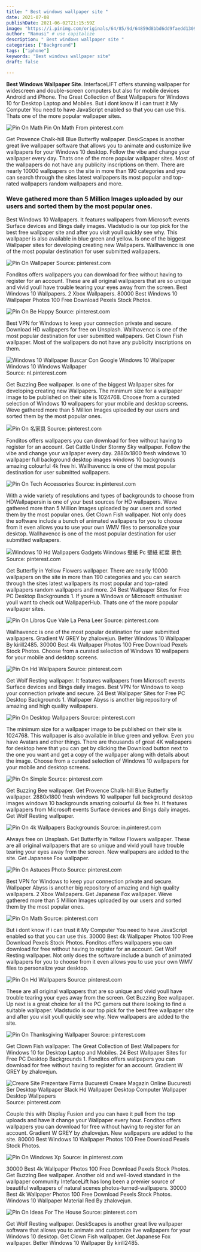 ```yaml
---
title: " Best windows wallpaper site "
date: 2021-07-08
publishDate: 2021-06-02T21:15:59Z
image: "https://i.pinimg.com/originals/64/85/9d/64859d8bbd6dd9faedd130947d88f66c.jpg"
author: "Namusi" # use capitalize
description: " Best windows wallpaper site "
categories: ["Background"]
tags: ["iphone"]
keywords: "Best windows wallpaper site"
draft: false

---
```



**Best Windows Wallpaper Site**. InterfaceLIFT offers stunning wallpaper for widescreen and double-screen computers but also for mobile devices Android and iPhone. The Great Collection of Best Wallpapers for Windows 10 for Desktop Laptop and Mobiles. But i dont know if i can trust it My Computer You need to have JavaScript enabled so that you can use this. Thats one of the more popular wallpaper sites.

![Pin On Math](https://i.pinimg.com/originals/7f/8f/40/7f8f4086809971bb384171ca7f073c13.png "Pin On Math")
Pin On Math From pinterest.com


Get Provence Chalk-hill Blue Butterfly wallpaper. DeskScapes is another great live wallpaper software that allows you to animate and customize live wallpapers for your Windows 10 desktop. Follow the vibe and change your wallpaper every day. Thats one of the more popular wallpaper sites. Most of the wallpapers do not have any publicity inscriptions on them. There are nearly 10000 wallpapers on the site in more than 190 categories and you can search through the sites latest wallpapers its most popular and top-rated wallpapers random wallpapers and more.

### Weve gathered more than 5 Million Images uploaded by our users and sorted them by the most popular ones.

Best Windows 10 Wallpapers. It features wallpapers from Microsoft events Surface devices and Bings daily images. Vladstudio is our top pick for the best free wallpaper site and after you visit youll quickly see why. This wallpaper is also available in blue green and yellow. Is one of the biggest Wallpaper sites for developing creating new Wallpapers. Wallhavencc is one of the most popular destination for user submitted wallpapers.


![Pin On Wallpaper](https://i.pinimg.com/originals/e8/91/ff/e891ff9a4fa8be3a65b7817be87568cd.jpg "Pin On Wallpaper")
Source: pinterest.com

Fonditos offers wallpapers you can download for free without having to register for an account. These are all original wallpapers that are so unique and vivid youll have trouble tearing your eyes away from the screen. Best Windows 10 Wallpapers. 2 Xbox Wallpapers. 80000 Best Windows 10 Wallpaper Photos 100 Free Download Pexels Stock Photos.

![Pin On Be Happy](https://i.pinimg.com/originals/bd/fd/f4/bdfdf4720ebb92153da55cf55f04f1df.jpg "Pin On Be Happy")
Source: pinterest.com

Best VPN for Windows to keep your connection private and secure. Download HD wallpapers for free on Unsplash. Wallhavencc is one of the most popular destination for user submitted wallpapers. Get Clown Fish wallpaper. Most of the wallpapers do not have any publicity inscriptions on them.

![Windows 10 Wallpaper Buscar Con Google Windows 10 Wallpaper Windows 10 Windows Wallpaper](https://i.pinimg.com/originals/d4/16/83/d41683501f091b0d8f68b4d74bf24982.jpg "Windows 10 Wallpaper Buscar Con Google Windows 10 Wallpaper Windows 10 Windows Wallpaper")
Source: nl.pinterest.com

Get Buzzing Bee wallpaper. Is one of the biggest Wallpaper sites for developing creating new Wallpapers. The minimum size for a wallpaper image to be published on their site is 1024768. Choose from a curated selection of Windows 10 wallpapers for your mobile and desktop screens. Weve gathered more than 5 Million Images uploaded by our users and sorted them by the most popular ones.

![Pin On 名家具](https://i.pinimg.com/originals/e2/be/04/e2be041fcf74ade318cd5aeed3ca2017.jpg "Pin On 名家具")
Source: pinterest.com

Fonditos offers wallpapers you can download for free without having to register for an account. Get Cattle Under Stormy Sky wallpaper. Follow the vibe and change your wallpaper every day. 2880x1800 fresh windows 10 wallpaper full background desktop images windows 10 backgrounds amazing colourful 4k free hi. Wallhavencc is one of the most popular destination for user submitted wallpapers.

![Pin On Tech Accessories](https://i.pinimg.com/originals/ea/63/22/ea6322ead16bc9c5cf4934868d1e36dd.jpg "Pin On Tech Accessories")
Source: in.pinterest.com

With a wide variety of resolutions and types of backgrounds to choose from HDWallpapersin is one of your best sources for HD wallpapers. Weve gathered more than 5 Million Images uploaded by our users and sorted them by the most popular ones. Get Clown Fish wallpaper. Not only does the software include a bunch of animated wallpapers for you to choose from it even allows you to use your own WMV files to personalize your desktop. Wallhavencc is one of the most popular destination for user submitted wallpapers.

![Windows 10 Hd Wallpapers Gadgets Windows 壁紙 Pc 壁紙 紅葉 景色](https://i.pinimg.com/originals/50/47/b3/5047b330bee7ca5f96fd39a310921866.jpg "Windows 10 Hd Wallpapers Gadgets Windows 壁紙 Pc 壁紙 紅葉 景色")
Source: pinterest.com

Get Butterfly in Yellow Flowers wallpaper. There are nearly 10000 wallpapers on the site in more than 190 categories and you can search through the sites latest wallpapers its most popular and top-rated wallpapers random wallpapers and more. 24 Best Wallpaper Sites for Free PC Desktop Backgrounds 1. If youre a Windows or Microsoft enthusiast youll want to check out WallpaperHub. Thats one of the more popular wallpaper sites.

![Pin On Libros Que Vale La Pena Leer](https://i.pinimg.com/originals/13/76/e7/1376e7125bd76ba8bf21bf11bd656ae1.jpg "Pin On Libros Que Vale La Pena Leer")
Source: pinterest.com

Wallhavencc is one of the most popular destination for user submitted wallpapers. Gradient W GREY by zhalovejun. Better Windows 10 Wallpaper By kirill2485. 30000 Best 4k Wallpaper Photos 100 Free Download Pexels Stock Photos. Choose from a curated selection of Windows 10 wallpapers for your mobile and desktop screens.

![Pin On Hd Wallpapers](https://i.pinimg.com/originals/4d/2e/4e/4d2e4e61fa25db6c682da5c2c9394417.jpg "Pin On Hd Wallpapers")
Source: pinterest.com

Get Wolf Resting wallpaper. It features wallpapers from Microsoft events Surface devices and Bings daily images. Best VPN for Windows to keep your connection private and secure. 24 Best Wallpaper Sites for Free PC Desktop Backgrounds 1. Wallpaper Abyss is another big repository of amazing and high quality wallpapers.

![Pin On Desktop Wallpapers](https://i.pinimg.com/originals/02/3a/72/023a7258143f272d1fad0669c4535eb8.jpg "Pin On Desktop Wallpapers")
Source: pinterest.com

The minimum size for a wallpaper image to be published on their site is 1024768. This wallpaper is also available in blue green and yellow. Even you have Avatars and other things. There are thousands of great 4K wallpapers for desktop here that you can get by clicking the Download button next to the one you want and get a copy of the wallpaper along with details about the image. Choose from a curated selection of Windows 10 wallpapers for your mobile and desktop screens.

![Pin On Simple](https://i.pinimg.com/originals/ce/96/72/ce96726cb573d6593a7eb20d61f62514.jpg "Pin On Simple")
Source: pinterest.com

Get Buzzing Bee wallpaper. Get Provence Chalk-hill Blue Butterfly wallpaper. 2880x1800 fresh windows 10 wallpaper full background desktop images windows 10 backgrounds amazing colourful 4k free hi. It features wallpapers from Microsoft events Surface devices and Bings daily images. Get Wolf Resting wallpaper.

![Pin On 4k Wallpapers Backgrounds](https://i.pinimg.com/originals/08/95/6b/08956be57a024dc25366f520cb0c2bb5.jpg "Pin On 4k Wallpapers Backgrounds")
Source: in.pinterest.com

Always free on Unsplash. Get Butterfly in Yellow Flowers wallpaper. These are all original wallpapers that are so unique and vivid youll have trouble tearing your eyes away from the screen. New wallpapers are added to the site. Get Japanese Fox wallpaper.

![Pin On Astuces Photo](https://i.pinimg.com/originals/5c/a8/0b/5ca80b165a7cadff8aa8fb0622c13228.jpg "Pin On Astuces Photo")
Source: pinterest.com

Best VPN for Windows to keep your connection private and secure. Wallpaper Abyss is another big repository of amazing and high quality wallpapers. 2 Xbox Wallpapers. Get Japanese Fox wallpaper. Weve gathered more than 5 Million Images uploaded by our users and sorted them by the most popular ones.

![Pin On Math](https://i.pinimg.com/originals/7f/8f/40/7f8f4086809971bb384171ca7f073c13.png "Pin On Math")
Source: pinterest.com

But i dont know if i can trust it My Computer You need to have JavaScript enabled so that you can use this. 30000 Best 4k Wallpaper Photos 100 Free Download Pexels Stock Photos. Fonditos offers wallpapers you can download for free without having to register for an account. Get Wolf Resting wallpaper. Not only does the software include a bunch of animated wallpapers for you to choose from it even allows you to use your own WMV files to personalize your desktop.

![Pin On Hd Wallpapers](https://i.pinimg.com/originals/b4/f2/67/b4f2672440aff84f1841f9ad35ca4403.jpg "Pin On Hd Wallpapers")
Source: pinterest.com

These are all original wallpapers that are so unique and vivid youll have trouble tearing your eyes away from the screen. Get Buzzing Bee wallpaper. Up next is a great choice for all the PC gamers out there looking to find a suitable wallpaper. Vladstudio is our top pick for the best free wallpaper site and after you visit youll quickly see why. New wallpapers are added to the site.

![Pin On Thanksgiving Wallpaper](https://i.pinimg.com/736x/2d/f3/6a/2df36a37555c96bf0f8247c71304d5e2.jpg "Pin On Thanksgiving Wallpaper")
Source: pinterest.com

Get Clown Fish wallpaper. The Great Collection of Best Wallpapers for Windows 10 for Desktop Laptop and Mobiles. 24 Best Wallpaper Sites for Free PC Desktop Backgrounds 1. Fonditos offers wallpapers you can download for free without having to register for an account. Gradient W GREY by zhalovejun.

![Creare Site Prezentare Firma Bucuresti Creare Magazin Online Bucuresti Ser Desktop Wallpaper Black Hd Wallpaper Desktop Computer Wallpaper Desktop Wallpapers](https://i.pinimg.com/originals/b7/fe/2e/b7fe2ed5a1a8fe4ed5427576344e16cd.jpg "Creare Site Prezentare Firma Bucuresti Creare Magazin Online Bucuresti Ser Desktop Wallpaper Black Hd Wallpaper Desktop Computer Wallpaper Desktop Wallpapers")
Source: pinterest.com

Couple this with Display Fusion and you can have it pull from the top uploads and have it change your Wallpaper every hour. Fonditos offers wallpapers you can download for free without having to register for an account. Gradient W GREY by zhalovejun. New wallpapers are added to the site. 80000 Best Windows 10 Wallpaper Photos 100 Free Download Pexels Stock Photos.

![Pin On Windows Xp](https://i.pinimg.com/originals/8a/26/a6/8a26a6b9b3a8a14f1fab45df459bcf02.jpg "Pin On Windows Xp")
Source: in.pinterest.com

30000 Best 4k Wallpaper Photos 100 Free Download Pexels Stock Photos. Get Buzzing Bee wallpaper. Another old and well-loved standard in the wallpaper community IntefaceLift has long been a premier source of beautiful wallpapers of natural scenes photos-turned-wallpapers. 30000 Best 4k Wallpaper Photos 100 Free Download Pexels Stock Photos. Windows 10 Wallpaper Material Red By zhalovejun.

![Pin On Ideas For The House](https://i.pinimg.com/originals/64/85/9d/64859d8bbd6dd9faedd130947d88f66c.jpg "Pin On Ideas For The House")
Source: pinterest.com

Get Wolf Resting wallpaper. DeskScapes is another great live wallpaper software that allows you to animate and customize live wallpapers for your Windows 10 desktop. Get Clown Fish wallpaper. Get Japanese Fox wallpaper. Better Windows 10 Wallpaper By kirill2485.

